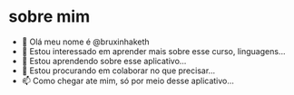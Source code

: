 # sobre mim

- 👋 Olá meu nome é @bruxinhaketh
- 👀 Estou interessado em aprender mais sobre esse curso, linguagens...
- 🌱 Estou aprendendo sobre esse aplicativo...
- 💞 Estou procurando em colaborar no que precisar...
- 📫 Como chegar ate mim, só por meio desse aplicativo... 

<!---
bruxinhaketh/bruxinhaketh is a ✨ special ✨ repository because its `README.md` (this file) appears on your GitHub profile.
You can click the Preview link to take a look at your changes.
--->

